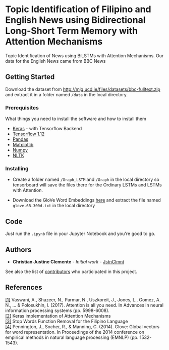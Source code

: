 # Topic Identification of Filipino and English News using Bidirectional Long-Short Term Memory with Attention Mechanisms

Topic Identification of News using BiLSTMs with Attention Mechanisms. Our data for the English News came from BBC News

## Getting Started

Download the dataset from http://mlg.ucd.ie/files/datasets/bbc-fulltext.zip and extract it in a folder named ``` /data ``` in the local directory.

### Prerequisites

What things you need to install the software and how to install them

* [Keras](https://keras.io/) - with Tensorflow Backend
* [Tensorflow 1.12](https://www.tensorflow.org/install/pip)
* [Pandas](https://pandas.pydata.org/)
* [Matplotlib](https://matplotlib.org/)
* [Numpy](https://www.numpy.org/)
* [NLTK](https://www.nltk.org/)


### Installing

* Create a folder named ```/Graph_LSTM``` and ```/Graph``` in the local directory so tensorboard will save the files there for the Ordinary LSTMs and LSTMs with Attention.

* Download  the GloVe Word Embeddings [here](https://nlp.stanford.edu/data/glove.6B.zip) and extract the file named ```glove.6B.300d.txt``` in the local directory


## Code

Just run the ```.ipynb``` file in your Jupyter Notebook and you're good to go.


## Authors

* **Christian Justine Clemente** - *Initial work* - [JstnClmnt](https://github.com/JstnClmnt)

See also the list of [contributors](https://github.com/JstnClmnt/NLP-News-Classification/contributors) who participated in this project.

## References

[[1]](https://papers.nips.cc/paper/7181-attention-is-all-you-need.pdf) Vaswani, A., Shazeer, N., Parmar, N., Uszkoreit, J., Jones, L., Gomez, A. N., ... & Polosukhin, I. (2017). Attention is all you need. In Advances in neural information processing systems (pp. 5998-6008).
<br>[[2]](https://github.com/philipperemy/keras-attention-mechanism) Keras implementation of Attention Mechanisms
<br>[[3]](https://github.com/tris-rivers/nlp-with-python/tree/master/StopWords%20Removal) Stop Words Function Removal for the Filipino Language
<br>[[4]](https://www.aclweb.org/anthology/D14-1162) Pennington, J., Socher, R., & Manning, C. (2014). Glove: Global vectors for word representation. In Proceedings of the 2014 conference on empirical methods in natural language processing (EMNLP) (pp. 1532-1543).
